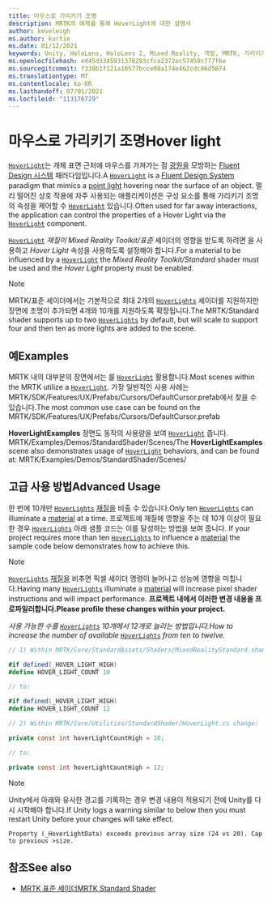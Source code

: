 ```yaml
---
title: 마우스로 가리키기 조명
description: MRTK의 예제를 통해 HoverLight에 대한 설명서
author: keveleigh
ms.author: kurtie
ms.date: 01/12/2021
keywords: Unity, HoloLens, HoloLens 2, Mixed Reality, 개발, MRTK, 가리키기 조명,
ms.openlocfilehash: ed45d3345931376283cfca2372ac57459c777f6e
ms.sourcegitcommit: f338b1f121a10577bcce08a174e462cdc86d5874
ms.translationtype: MT
ms.contentlocale: ko-KR
ms.lasthandoff: 07/01/2021
ms.locfileid: "113176729"
---
```

# <a name="hover-light"></a><span data-ttu-id="79ae0-104">마우스로 가리키기 조명</span><span class="sxs-lookup"><span data-stu-id="79ae0-104">Hover light</span></span>

<span data-ttu-id="79ae0-105">[`HoverLight`](xref:Microsoft.MixedReality.Toolkit.Utilities.HoverLight)는 개체 표면 근처에 마우스를 가져가는 점 [광원을](https://docs.unity3d.com/Manual/Lighting.html) 모방하는 [Fluent Design 시스템](https://www.microsoft.com/design/fluent/) 패러다임입니다.</span><span class="sxs-lookup"><span data-stu-id="79ae0-105">A [`HoverLight`](xref:Microsoft.MixedReality.Toolkit.Utilities.HoverLight) is a [Fluent Design System](https://www.microsoft.com/design/fluent/) paradigm that mimics a [point light](https://docs.unity3d.com/Manual/Lighting.html) hovering near the surface of an object.</span></span> <span data-ttu-id="79ae0-106">멀리 떨어진 상호 작용에 자주 사용되는 애플리케이션은 구성 요소를 통해 가리키기 조명의 속성을 제어할 수 [`HoverLight`](xref:Microsoft.MixedReality.Toolkit.Utilities.HoverLight) 있습니다.</span><span class="sxs-lookup"><span data-stu-id="79ae0-106">Often used for far away interactions, the application can control the properties of a Hover Light via the [`HoverLight`](xref:Microsoft.MixedReality.Toolkit.Utilities.HoverLight) component.</span></span>

<span data-ttu-id="79ae0-107">[`HoverLight`](xref:Microsoft.MixedReality.Toolkit.Utilities.HoverLight) *재질이 Mixed Reality Toolkit/표준* 셰이더의 영향을 받도록 하려면 을 사용하고 *Hover Light* 속성을 사용하도록 설정해야 합니다.</span><span class="sxs-lookup"><span data-stu-id="79ae0-107">For a material to be influenced by a [`HoverLight`](xref:Microsoft.MixedReality.Toolkit.Utilities.HoverLight) the *Mixed Reality Toolkit/Standard* shader must be used and the *Hover Light* property must be enabled.</span></span>

> [!Note]
> <span data-ttu-id="79ae0-108">MRTK/표준 셰이더에서는 기본적으로 최대 2개의 [`HoverLights`](xref:Microsoft.MixedReality.Toolkit.Utilities.HoverLight) 셰이더를 지원하지만 장면에 조명이 추가되면 4개와 10개를 지원하도록 확장됩니다.</span><span class="sxs-lookup"><span data-stu-id="79ae0-108">The MRTK/Standard shader supports up to two [`HoverLights`](xref:Microsoft.MixedReality.Toolkit.Utilities.HoverLight) by default, but will scale to support four and then ten as more lights are added to the scene.</span></span>

## <a name="examples"></a><span data-ttu-id="79ae0-109">예</span><span class="sxs-lookup"><span data-stu-id="79ae0-109">Examples</span></span>

<span data-ttu-id="79ae0-110">MRTK 내의 대부분의 장면에서는 를 [`HoverLight`](xref:Microsoft.MixedReality.Toolkit.Utilities.HoverLight) 활용합니다.</span><span class="sxs-lookup"><span data-stu-id="79ae0-110">Most scenes within the MRTK utilize a [`HoverLight`](xref:Microsoft.MixedReality.Toolkit.Utilities.HoverLight).</span></span> <span data-ttu-id="79ae0-111">가장 일반적인 사용 사례는 MRTK/SDK/Features/UX/Prefabs/Cursors/DefaultCursor.prefab에서 찾을 수 있습니다.</span><span class="sxs-lookup"><span data-stu-id="79ae0-111">The most common use case can be found on the MRTK/SDK/Features/UX/Prefabs/Cursors/DefaultCursor.prefab</span></span>

<span data-ttu-id="79ae0-112">**HoverLightExamples** 장면도 동작의 사용량을 보여 [`HoverLight`](xref:Microsoft.MixedReality.Toolkit.Utilities.HoverLight) 줍니다. MRTK/Examples/Demos/StandardShader/Scenes/</span><span class="sxs-lookup"><span data-stu-id="79ae0-112">The **HoverLightExamples** scene also demonstrates usage of [`HoverLight`](xref:Microsoft.MixedReality.Toolkit.Utilities.HoverLight) behaviors, and can be found at: MRTK/Examples/Demos/StandardShader/Scenes/</span></span>

## <a name="advanced-usage"></a><span data-ttu-id="79ae0-113">고급 사용 방법</span><span class="sxs-lookup"><span data-stu-id="79ae0-113">Advanced Usage</span></span>

<span data-ttu-id="79ae0-114">한 번에 10개만 [`HoverLights`](xref:Microsoft.MixedReality.Toolkit.Utilities.HoverLight) [재질을](https://docs.unity3d.com/ScriptReference/Material.html) 비출 수 있습니다.</span><span class="sxs-lookup"><span data-stu-id="79ae0-114">Only ten [`HoverLights`](xref:Microsoft.MixedReality.Toolkit.Utilities.HoverLight) can illuminate a [material](https://docs.unity3d.com/ScriptReference/Material.html) at a time.</span></span> <span data-ttu-id="79ae0-115">프로젝트에 재질에 영향을 주는 데 10개 이상이 필요한 경우 [`HoverLights`](xref:Microsoft.MixedReality.Toolkit.Utilities.HoverLight) 아래 샘플 코드는 이를 달성하는 방법을 보여 줍니다. [](https://docs.unity3d.com/ScriptReference/Material.html)</span><span class="sxs-lookup"><span data-stu-id="79ae0-115">If your project requires more than ten [`HoverLights`](xref:Microsoft.MixedReality.Toolkit.Utilities.HoverLight) to influence a [material](https://docs.unity3d.com/ScriptReference/Material.html) the sample code below demonstrates how to achieve this.</span></span>

> [!Note]
> <span data-ttu-id="79ae0-116">[`HoverLights`](xref:Microsoft.MixedReality.Toolkit.Utilities.HoverLight) [재질을](https://docs.unity3d.com/ScriptReference/Material.html) 비추면 픽셀 셰이더 명령이 늘어나고 성능에 영향을 미칩니다.</span><span class="sxs-lookup"><span data-stu-id="79ae0-116">Having many [`HoverLights`](xref:Microsoft.MixedReality.Toolkit.Utilities.HoverLight) illuminate a [material](https://docs.unity3d.com/ScriptReference/Material.html) will increase pixel shader instructions and will impact performance.</span></span> <span data-ttu-id="79ae0-117">**프로젝트 내에서 이러한 변경 내용을 프로파일러합니다.**</span><span class="sxs-lookup"><span data-stu-id="79ae0-117">**Please profile these changes within your project.**</span></span>

<span data-ttu-id="79ae0-118">*사용 가능한 수를 [`HoverLights`](xref:Microsoft.MixedReality.Toolkit.Utilities.HoverLight) 10개에서 12개로 늘리는 방법입니다.*</span><span class="sxs-lookup"><span data-stu-id="79ae0-118">*How to increase the number of available [`HoverLights`](xref:Microsoft.MixedReality.Toolkit.Utilities.HoverLight) from ten to twelve.*</span></span>

```C#
// 1) Within MRTK/Core/StandardAssets/Shaders/MixedRealityStandard.shader change:

#if defined(_HOVER_LIGHT_HIGH)
#define HOVER_LIGHT_COUNT 10

// to:

#if defined(_HOVER_LIGHT_HIGH)
#define HOVER_LIGHT_COUNT 12

// 2) Within MRTK/Core/Utilities/StandardShader/HoverLight.cs change:

private const int hoverLightCountHigh = 10;

// to:

private const int hoverLightCountHigh = 12;
```

> [!NOTE]
> <span data-ttu-id="79ae0-119">Unity에서 아래와 유사한 경고를 기록하는 경우 변경 내용이 적용되기 전에 Unity를 다시 시작해야 합니다.</span><span class="sxs-lookup"><span data-stu-id="79ae0-119">If Unity logs a warning similar to below then you must restart Unity before your changes will take effect.</span></span>
>
> `Property (_HoverLightData) exceeds previous array size (24 vs 20). Cap to previous >size.`

## <a name="see-also"></a><span data-ttu-id="79ae0-120">참조</span><span class="sxs-lookup"><span data-stu-id="79ae0-120">See also</span></span>

* [<span data-ttu-id="79ae0-121">MRTK 표준 세이더</span><span class="sxs-lookup"><span data-stu-id="79ae0-121">MRTK Standard Shader</span></span>](mrtk-standard-shader.md)
